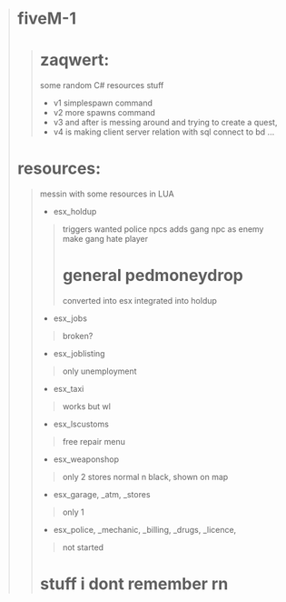 ># fiveM-1
>># zaqwert:
>> some random C# resources stuff
>> - v1 simplespawn command
>> - v2 more spawns command
>> - v3 and after is messing around and trying to create a quest,
>> - v4 is making client server relation with sql connect to bd ...       
>
># resources:
>> messin with some resources in LUA
>>  -  esx_holdup 
>>> triggers wanted police npcs
>>> adds gang npc as enemy
>>> make gang hate player
>>> # general pedmoneydrop 
>>> converted into esx integrated into holdup
>> - esx_jobs
>>> broken?
>> - esx_joblisting
>>> only unemployment
>> - esx_taxi
>>> works but wl
>> - esx_lscustoms
>>> free repair menu
>> - esx_weaponshop
>>> only 2 stores normal n black, shown on map
>> - esx_garage, _atm, _stores
>>> only 1
>> - esx_police, _mechanic, _billing, _drugs, _licence,
>>> not started
>> # stuff i dont remember rn
